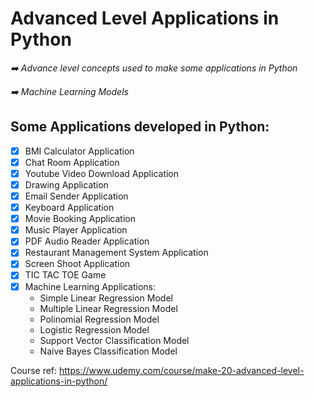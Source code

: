 # Advanced Level Applications in Python

*➡️ Advance level concepts used to make some applications in Python*

*➡️ Machine Learning Models*

## Some Applications developed in Python:

- [x] BMI Calculator Application
- [x] Chat Room Application
- [x] Youtube Video Download Application
- [x] Drawing Application
- [x] Email Sender Application
- [x] Keyboard Application
- [x] Movie Booking Application
- [x] Music Player Application
- [x] PDF Audio Reader Application
- [x] Restaurant Management System Application
- [x] Screen Shoot Application
- [x] TIC TAC TOE Game
- [x] Machine Learning Applications:
    * Simple Linear Regression Model
    * Multiple Linear Regression Model
    * Polinomial Regression Model
    * Logistic Regression Model
    * Support Vector Classification Model
    * Naive Bayes Classification Model










Course ref: https://www.udemy.com/course/make-20-advanced-level-applications-in-python/
